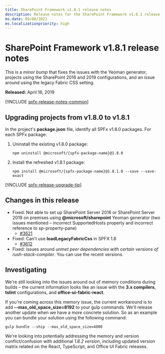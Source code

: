 ```yaml
---
title: SharePoint Framework v1.8.1 release notes
description: Release notes for the SharePoint Framework v1.8.1 release
ms.date: 09/08/2021
ms.localizationpriority: high
---
```

# SharePoint Framework v1.8.1 release notes

This is a _minor bump_ that fixes the issues with the Yeoman generator, projects using the SharePoint 2016 and 2019 configurations, and an issue around using the legacy Fabric CSS setting.

**Released:** April 16, 2019

[!INCLUDE [spfx-release-notes-common](../../includes/snippets/spfx-release-notes-common.md)]

## Upgrading projects from v1.8.0 to v1.8.1

In the project's **package.json** file, identify all SPFx v1.8.0 packages. For each SPFx package:

1. Uninstall the existing v1.8.0 package:

    ```console
    npm uninstall @microsoft/{spfx-package-name}@1.8.0
    ```

1. Install the refreshed v1.8.1 package:

    ```console
    npm install @microsoft/{spfx-package-name}@1.8.1.0 --save --save-exact
    ```

[!INCLUDE [spfx-release-upgrade-tip](../../includes/snippets/spfx-release-upgrade-tip.md)]

## Changes in this release

- Fixed: Not able to set up SharePoint Server 2016 or SharePoint Server 2019 on premises using **\@microsoft/sharepoint** Yeoman generator  (two issues mentioned – incorrect SupportedHosts property and incorrect reference to sp-property-pane)
  - [#3621](https://github.com/SharePoint/sp-dev-docs/issues/3621)
- Fixed: Can't use **loadLegacyFabricCss** in SPFX 1.8
  - [#3612](https://github.com/SharePoint/sp-dev-docs/issues/3612)
- Fixed: issues around *unmet peer dependencies with certain versions of rush-stack-compiler*. You can use the recent versions.

## Investigating

We're still looking into the issues around out of memory conditions during builds – the current information looks like an issue with the **3.x compilers**, **tslint** configurations, and **office-ui-fabric-react**.

If you're coming across this memory issue, the current workaround is to add **--max_old_space_size=8192** to your gulp commands. We'll release another update when we have a more concrete solution. So as an example you can bundle your solution using the following command:

```console
gulp bundle --ship --max_old_space_size=4000
```

We're looking into potentially addressing the memory and version conflict/confusion with additional *1.8.2 version*, including updated version matrix related on the React, TypeScript, and Office UI Fabric releases.
